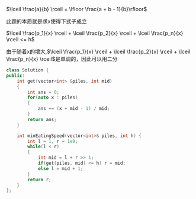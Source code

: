 $\lceil \frac{a}{b} \rceil = \lfloor \frac{a + b - 1}{b}\rfloor$

此题的本质就是求x使得下式子成立

$\lceil \frac{p_1}{x} \rceil + \lceil \frac{p_2}{x} \rceil + \lceil \frac{p_n}{x} \rceil <= h$

由于随着x的增大,$\lceil \frac{p_1}{x} \rceil + \lceil \frac{p_2}{x} \rceil + \lceil \frac{p_n}{x} \rceil$是单调的，因此可以用二分

```c++
class Solution {
public:
    int get(vector<int> &piles, int mid)
    {
        int ans = 0;
        for(auto x : piles)
        {
            ans += (x + mid - 1) / mid;
        }
        return ans;
    }

    int minEatingSpeed(vector<int>& piles, int h) {
        int l = 1, r = 1e9;
        while(l < r)
        {
            int mid = l + r >> 1;
            if(get(piles, mid) <= h) r = mid;
            else l = mid + 1;
        }
        return r;
    }
};
```

